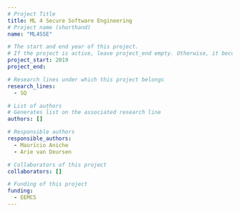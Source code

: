 ```yaml
---
# Project Title
title: ML 4 Secure Software Engineering
# Project name (shorthand)
name: "ML4SSE"

# The start and end year of this project.
# If the project is active, leave project_end empty. Otherwise, it becomes a past project.
project_start: 2019
project_end: 

# Research lines under which this project belongs
research_lines: 
  - SQ

# List of authors 
# Generates list on the associated research line
authors: []

# Responsible authors
responsible_authors:
  - Maurício Aniche
  - Arie van Deursen

# Collaborators of this project
collaborators: []

# Funding of this project
funding:
  - EEMCS
---
```

